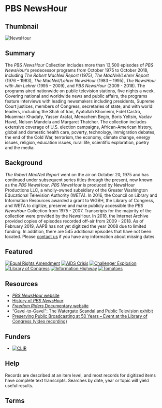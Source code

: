 # PBS NewsHour

## Thumbnail

![NewsHour](https://s3.amazonaws.com/americanarchive.org/special-collections/NewsHour.jpg "NewsHour")

## Summary

The *PBS NewsHour* Collection includes more than 13,500 episodes of *PBS NewsHour*’s predecessor programs from October 1975 to October 2018, including *The Robert MacNeil Report* (1975), *The MacNeil/Lehrer Report* (1976 – 1983), *The MacNeil/Lehrer NewsHour* (1983 – 1995), *The NewsHour with Jim Lehrer* (1995 – 2009), and *PBS NewsHour* (2009 - 2018). The programs aired nationwide on public television stations, five nights a week. Covering national and worldwide news and public affairs, the programs feature interviews with leading newsmakers including presidents, Supreme Court justices, members of Congress, secretaries of state, and with world leaders, including the Shah of Iran, Ayatollah Khomeini, Fidel Castro, Muammar Khadafy, Yasser Arafat, Menachem Begin, Boris Yeltsin, Vaclav Havel, Nelson Mandela and Margaret Thatcher. The collection includes extensive coverage of U.S. election campaigns, African-American history, global and domestic health care, poverty, technology, immigration debates, the end of the Cold War, terrorism, the economy, climate change, energy issues, religion, education issues, rural life, scientific exploration, poetry and the media.

## Background

*The Robert MacNeil Report* went on the air on October 20, 1975 and has continued under subsequent series titles through the present, now known as the *PBS NewsHour*. *PBS NewsHour* is produced by NewsHour Productions LLC, a wholly-owned subsidiary of the Greater Washington Educational Television Authority (WETA). In 2016, the Council on Library and Information Resources awarded a grant to WGBH, the Library of Congress, and WETA to digitize, preserve and make publicly accessible the *PBS NewsHour* Collection from 1975 - 2007. Transcripts for the majority of the collection were provided by the NewsHour. In 2018, the Internet Archive provided copies of episodes recorded off-air from 2009 - 2018. As of February 2019, AAPB has not yet digitized the year 2008 due to limited funding. In addition, there are 545 additional episodes that have not been located. Please [contact us](http://americanarchive.org/contact-us) if you have any information about missing dates.

## Featured

[![Equal Rights Amendment](https://s3.amazonaws.com/americanarchive.org/special-collections/cpb-aacip_507-gb1xd0rh4r.jpg)](/catalog/cpb-aacip_507-gb1xd0rh4r)
[![AIDS Crisis](https://s3.amazonaws.com/americanarchive.org/special-collections/cpb-aacip_507-154dn40c26.jpg)](/catalog/cpb-aacip_507-154dn40c26)
[![Challenger Explosion](https://s3.amazonaws.com/americanarchive.org/special-collections/cpb-aacip_507-3775t3gk14.jpg)](/catalog/cpb-aacip_507-3775t3gk14)
[![Library of Congress](https://s3.amazonaws.com/americanarchive.org/special-collections/cpb-aacip_507-610vq2ss0n.jpg)](/catalog/cpb-aacip_507-610vq2ss0n)
[![Information Highway](https://s3.amazonaws.com/americanarchive.org/special-collections/cpb-aacip_507-nk3610wp6s.jpg)](/catalog/cpb-aacip_507-nk3610wp6s)
[![Tomatoes](https://s3.amazonaws.com/americanarchive.org/special-collections/cpb-aacip_507-z31ng4hp5t.jpg)](/catalog/cpb-aacip_507-z31ng4hp5t)

## Resources

- [*PBS NewsHour* website](https://www.pbs.org/newshour/)
- [History of *PBS NewsHour*](https://www.pbs.org/newshour/about/history)
- [<em>Freedom Riders</em> Documentary website](http://www.pbs.org/wgbh/americanexperience/films/freedomriders/) 
- [“Gavel-to-Gavel": The Watergate Scandal and Public Television exhibit](http://americanarchive.org/exhibits/watergate)
- [Preserving Public Broadcasting at 50 Years – Event at the Library of Congress (video recording)](https://www.youtube.com/watch?v=cHsceZqsH2M&t=)

## Funders

- [![CLIR](https://s3.amazonaws.com/americanarchive.org/org-logos/clir_logo.png "CLIR Logo")](https://www.clir.org/)

## Help

Records are described at an item level, and most records for digitized items have complete text transcripts. Searches by date, year or topic will yield useful results. 

## Terms

